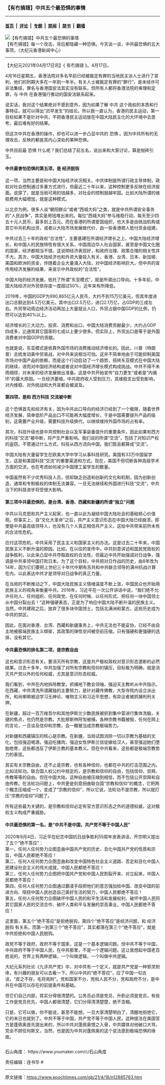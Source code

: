 ### 【有冇搞错】中共五个最恐惧的事情

---

#### [首页](../../../..?n12885763) &nbsp;|&nbsp; [评论](../../../../../epoch-comment?n12885763) &nbsp;|&nbsp; [专题](../../../../../epoch-special?n12885763) &nbsp;|&nbsp; [禁闻](../../../../../epoch-news?n12885763) &nbsp;|&nbsp; [禁书](../../../../../books?n12885763) &nbsp;|&nbsp; [翻墙](https://github.com/gfw-breaker/nogfw/blob/master/README.md?n12885763)


<div><img alt="【有冇搞错】中共五个最恐惧的事情" class="attachment-djy_600_400 size-djy_600_400 wp-post-image" src="https://i.epochtimes.com/assets/uploads/2021/04/id12886542-692a96c4f961ec06829a5a0a2e36cb91-600x400.jpg"/>
<div class="caption">
 【有冇搞错】每一个攻击，背后都隐藏一种恐惧。今天谈一谈，中共最恐惧的五大事项。（大纪元香港新闻中心）
</div></div><hr/><div class="post_content" id="artbody" itemprop="articleBody">
 <!-- article content begin -->
 <p>
  【大纪元2021年04月17日讯】《
  <ok href="https://www.epochtimes.com/gb/tag/%E6%9C%89%E5%86%87%E6%90%9E%E9%94%99.html">
   有冇搞错
  </ok>
  》。4月17日。
 </p>
 <p>
  4月16日星期五，香港法院对多名早前已经被裁定有罪的当地民主派人士进行了宣判，他们的刑期大多在一年到一年半。有关人士被裁定有罪的“罪行”，是未经许可非法集结，罪名与香港国安法其实没有联系，但所有人都将香港法院的审理和定罪，与
  <ok href="https://www.epochtimes.com/gb/tag/%E4%B8%AD%E5%85%B1.html">
   中共
  </ok>
  在香港强行推动的国安法联系起来。
 </p>
 <p>
  说实话，我对这个结果绝对不感到意外，因为如果了解
  <ok href="https://www.epochtimes.com/gb/tag/%E4%B8%AD%E5%85%B1.html">
   中共
  </ok>
  这个政权的本质和行事特征，就可以得出“迟早发生”的结论。所以我一直认为，香港的民主运动，第一目标如果不是针对中共，不把香港民主运动放在中国大陆民主化的大环境中去思考，最后难有好的结果。
 </p>
 <p>
  但这次中共在香港的操作，却也可以进一步凸显中共的
  <ok href="https://www.epochtimes.com/gb/tag/%E6%81%90%E6%83%A7.html">
   恐惧
  </ok>
  。因为中共所有的无理攻击，反映的都是其内心深处的某种恐惧。
 </p>
 <p>
  中共目前最
  <ok href="https://www.epochtimes.com/gb/tag/%E6%81%90%E6%83%A7.html">
   恐惧
  </ok>
  什么呢？我们总结了前五名，说出来和大家讨论，算是抛砖引玉。
 </p>
 <p>
 </p>
 <h4>
  <strong>
   中共最害怕恐惧的第五项，是
   <ok href="https://www.epochtimes.com/gb/tag/%E7%BB%8F%E6%B5%8E%E8%84%B1%E9%92%A9.html">
    经济脱钩
   </ok>
  </strong>
 </h4>
 <p>
  这一项，当然主要是和中国大陆经济状况相关。中共体制是所谓行政主导体制，政权对社会控制通过多重方式进行，但最近二十年以来，这种控制更多反映在经济层面。说穿了，就是当局可用的钱越多，对社会的控制就越牢固。比如大陆所谓的维稳费用大幅增加，就是这种模式。
 </p>
 <p>
  以北京为例，很多人谈“朝阳群众”或者“西城大妈”之类，就是中共所谓安全事务的“人民战争”，其实是用钱堆出来的。每位“西城大妈”参与维稳行动，每天至少四五十元人民币，最多到上百元。而在香港的所谓爱国组织，也大多是由统战机构或其它中共机构出资，或者以大陆市场发展做代价，由一些香港商人垫付资金组建。
 </p>
 <p>
  中共过去三十年的政权“合法性”，主要基建在所谓经济增长之上。中国大陆经济增长，和中国人的民族特性有很大关系，中国周边华人社会国家，甚至是中国文化圈的国家，经济都相当不错。这说明经济表现好，和政府治理、政策合理的相关性并不大。其次，中国大陆经济也和外资大量投入有关，香港、台湾、日本、新加坡、美国和欧洲的资金，伴随着企业大量涌入大陆，对中国经济影响巨大。但中共的宣传用经济发展的结果，来宣示中共政权的“合法性”。
 </p>
 <p>
  中国大陆的经济发展，依托了所谓“东亚模式”，就是所谓出口导向。十多年前，中国大陆经济对外贸依存度一度超过50%，近年来有所降低。
 </p>
 <p>
  2019年，中国的GDP为990,865亿元人民币，大约不到15万亿美元，但其年度进出口总额达到4.5万亿美元，其中出口2.5万亿，进口2.1万亿，占GDP的三成左右。外贸带动周边经济活动再加上大量就业人口，外贸占据中国GDP的比例，仍然可以达到40%以上。
 </p>
 <p>
  经济增长的三大动力，投资、消费和出口，中国大陆消费贡献最少，大约占GDP四成多，比通常其它国家的七成以上要少很多。但实际上，外贸出口是等于是外国消费者对中国GDP的贡献。
 </p>
 <p>
  也就是说，东亚模式是依靠外国市场的消费推动经济增长的。因此，川普（特朗普）总统发动美中贸易战，对中共来说相当可怕。这并不简单地由于可能抑制美国市场对中国产品的依赖，而是这个行动启动了一个趋势，扭转东亚模式在中国大陆的继续，进而对中国经济结构或者说对中国经济增长模式构成挑战。中共不得不未雨绸缪，对未来的经济发展做出准备。这是中共开始宣传“自力更生”或者是“内循环”的最大原因。一旦经济萎缩，中共政府收入受到压力，其维稳支出受到影响，对内维稳、对外统战和大外宣都会被波及。
 </p>
 <h4>
  <strong>
   第四项，是和
   <ok href="https://www.epochtimes.com/gb/tag/%E8%A5%BF%E6%96%B9%E7%A7%91%E6%8A%80.html">
    西方科技
   </ok>
   交流被中断
  </strong>
 </h4>
 <p>
  这个恐惧首先和经济有关，因为中共出口导向的经济已经到了一个极限，随着世界经济发展，简单低阶产品出口不可能再大幅度增长，于是中国需要提升产品的级别，这需要产业升级，需要科技升级换代，以继续维持外国市场的占有率。
 </p>
 <p>
  其次，科技升级也是中共控制社会以及军事装备提升的重要条件，因此如果和西方的科技“交流”被中断，将产生严重影响。我们说的所谓“交流”，包括了对知识产权的盗窃。不管通过什么方式，科技从西方流向中国，我们暂且都算成“交流”。
 </p>
 <p>
  中国大陆有大量留学生在欧美大学中学习从事科技研究。美国有33万中国留学生，这是和美国科技“交流”的重要渠道和方式。现在，美国不但切断各种高级学术方面的交流，也在考虑如何减少中国理工留学生的数量。
 </p>
 <p>
  中国虽然有不少优秀科技人员，但却缺乏创造和创新的文化和机制，因为创新创造，通常和专制极权的体制无法兼容。一旦无法继续和外国进行科技“交流”，中共治下的科技进步将受很大影响。
 </p>
 <h4>
  <strong>
   第三项中共最恐惧的，是台湾、香港、西藏和新疆的所谓“独立”问题
  </strong>
 </h4>
 <p>
  中共以马克思和共产主义起家，也一直以此为凝结中国大陆社会的基础核心价值观。但事实上，自“文化大革命”之后，共产主义意识形态在中国大陆已经崩溃，即使是中共最高级领导人，也没有几个人真正相信共产主义，这给中共带来前所未有的合法性危机。
 </p>
 <p>
  应付这项危机，中共采用了民主主义和国家主义的办法。这是过去二十年来，中国民族主义不断升温的原因。比如，在以往的宣传中，中共刻意讲述和国民党政权的战争胜利，以此来凸显中共夺取政权的合法性，但最近中共开始强调对日战争，强调是中共率领中国打败日本。为了这个目标，中共把对日作战的历史，由8年改为14年，因为它们要把上世纪三十年代中期有苏共和中共联合领导的满州抗战计算在内，以此表达中共才是领导对日战争的真正力量。
 </p>
 <p>
  在当局的不断推动之下，中国大陆民族主义情绪温度不断上涨，中国民众也开始用民族主义的视角来衡量中共。2016年，习近平在一次公开讲话中说，“我们绝不允许任何人、任何组织、任何政党、在任何时候、以任何形式、把任何一块中国领土从中国分裂出去！”这种强硬表态，正是为了响应中国大陆不断升温的民族主义。当然，中共建政之后，放弃了很多块中国领土，包括北满洲和蒙古，这些历史成为中共的禁区。
 </p>
 <p>
  因此，在面对香港、台湾、西藏和新疆事务上，中共无法也不能妥协，已经不由自主地被极端民族主义绑架，其政策的弹性空间被空前压缩，只有强硬和更强硬的选择，没有其它。
 </p>
 <h4>
  <strong>
   中共最恐惧的排名第二项，是宗教自由
  </strong>
 </h4>
 <p>
  这也和意识形态有关。要消灭所有宗教，这是共产极权政权对意识形态垄断的必然结果。过去十多年，中共加强了对所有宗教和信仰的镇压，目标极为明确，就是消灭共产党以外的任何权威，尤其是意识形态权威。
 </p>
 <p>
  我们看到，中共在内地拆除教堂，抓捕地下教会领袖，强迫天主教听从中共指示。在西藏，中共清洗所谓藏独的主要努力，是针对藏传佛教，大型寺院内设立派出所，和尚喇嘛被迫学习无神论、唯物主义和习近平思想，有异议者被抓捕判刑关押。
 </p>
 <p>
  在新疆，超过一百万维吾尔和其他伊斯兰少数民族被抓到集中营进行集体洗脑，关键的焦点，也仍然是宗教。大批穆斯林阿訇被捕，各种宗教书籍被毁，任何在网上的言论，一旦谈及信仰和宗教，会一概被当成宗教极端势力。
 </p>
 <p>
  对新疆和西藏镇压的核心是宗教。在新疆，当局试图消除一切以宗教为基础的文化，包括强迫喝酒，强迫吃猪肉，强迫女性伊斯兰信徒嫁给汉人，甚至强迫她们堕胎绝育，这些都违反了伊斯兰教的基本教义。但在中共看来，这些都是极端宗教势力的表现。
 </p>
 <p>
  其实有关宗教自由，还不止是宗教，也有各种信仰，也都在中共的打击范围之内。比如法轮功。联合国人权公约中规定的，是宗教和信仰的自由，包括信仰、崇拜、传教等等的自由。但在中国大陆，这种自由被压缩到相信，而不包括公开崇拜和自由传教。在法轮功问题上，中共更是刻意扭曲联合国“宗教和信仰”的概念，它把两个概念压缩成一个，变成了“宗教的信仰”，所以它说，法轮功不是宗教，所以就打压“宗教的信仰”问题了。
 </p>
 <p>
  所有这些最为关键的，是宗教和信仰必定有官方意识形态之外的道德权威，这对极权主义构成严重威胁。
 </p>
 <h4>
  <strong>
   中共最恐惧的第一名，是“中共不是中国，共产党不等于中国人民”
  </strong>
 </h4>
 <p>
  2020年9月4日，习近平在纪念中国抗日战争胜利55周年发表讲话，开宗明义提出了五个“绝不答应”：
  <br/>
  第一，任何人任何势力企图歪曲中国共产党的历史、丑化中国共产党的性质和宗旨，中国人民都绝不答应！
  <br/>
  第二，任何人任何势力企图歪曲和改变中国特色社会主义道路、否定和丑化中国人民建设社会主义的伟大成就，中国人民都绝不答应！
  <br/>
  第三，任何人任何势力企图把中国共产党和中国人民割裂开来、对立起来，中国人民都绝不答应！
  <br/>
  第四，任何人任何势力企图通过霸凌手段把他们的意志强加给中国、改变中国的前进方向、阻挠中国人民创造自己美好生活的努力，中国人民都绝不答应！
  <br/>
  第五，任何人任何势力企图破坏中国人民的和平生活和发展权利、破坏中国人民同其它国家人民的交流合作、破坏人类和平与发展的崇高事业，中国人民都绝不答应！
 </p>
 <p>
  这里面，第五个“绝不答应”是拒绝脱钩，第四个“绝不答应”是经济问题，和
  <ok href="https://www.epochtimes.com/gb/tag/%E7%BB%8F%E6%B5%8E%E8%84%B1%E9%92%A9.html">
   经济脱钩
  </ok>
  有关系，而第一到第三个“绝不答应”，其实都落在第三个“绝不答应”，就是中共拒绝和中国人民脱钩。
 </p>
 <p>
  政党不等于政府，政府不等于国家，这是一个基本逻辑问题。但中共不等于中国，中共政府不等于中国人民，在中共那里，不是一个逻辑问题。这让我想起中国老百姓说的，世界上有两种逻辑，一个叫做逻辑，一个叫做中共逻辑。
 </p>
 <p>
  大纪元系列社论《九评共产党》中，对中共有一个定义，就是共产党是一种邪灵附体，有兴趣的朋友可以去看一下。所以中共的“绝不答应”，应了中国一句古话，“皮之不存，毛将焉附”。党和国家不分，党和人民不分，党和政府不分，是中共在中国可以存在的前提条件和基础。
 </p>
 <p>
  但它们自己内部，其实分得很清楚的。公务员必须是党员，升职必须是党员，有些工作是党员优先，中国人都很清楚，它们分得清清楚楚，绝不含糊。
 </p>
 <p>
  只是，它可以做，你不能说，甚至不能想。一旦大家清楚明白了，清醒地拒绝它，它的末日也就到了。中共不等于中国，共产党不等于中国人民，这种提法在美国官方是蓬佩奥首先提出来的，所以中共对蓬佩奥恨之入骨，中共媒体对他破口大骂，完全不顾任何斯文，当然，也是因为中共对蓬佩奥的这个说法感到极端恐惧的缘故。
 </p>
 <p>
  <ok href="https://i.epochtimes.com/assets/uploads/2020/06/WhatsApp-Image-2020-02-25-at-7.05.58-AM-5-e1591716028541.jpeg">
   <img alt="" class="aligncenter size-large wp-image-12173417" src="https://i.epochtimes.com/assets/uploads/2020/06/WhatsApp-Image-2020-02-25-at-7.05.58-AM-5-600x337.jpeg"/>
  </ok>
 </p>
 <p>
  石山角度：
  <ok href="https://www.youmaker.com/c/石山角度">
   https://www.youmaker.com/c/石山角度
  </ok>
 </p>
 <p>
  责任编辑：连书华 #
 </p>
 <!-- article content end -->
 <div id="below_article_ad">
 </div>
</div>


---

原文链接：https://www.epochtimes.com/gb/21/4/16/n12885763.htm